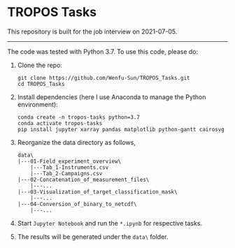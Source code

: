 # TROPOS Tasks
This repository is built for the job interview on 2021-07-05.

---
The code was tested with Python 3.7. To use this code, please do:

1. Clone the repo:

   ```shell
   git clone https://github.com/Wenfu-Sun/TROPOS_Tasks.git
   cd TROPOS_Tasks
   ```

2. Install dependencies (here I use Anaconda to manage the Python environment):

   ```shell
   conda create -n tropos-tasks python=3.7 
   conda activate tropos-tasks
   pip install jupyter xarray pandas matplotlib python-gantt cairosvg
   ```

3. Reorganize the data directory as follows,

   ```
   data\
   |---01-Field_experiment_overview\
       |---Tab_1-Instruments.csv
       |---Tab_2-Campaigns.csv
   |---02-Concatenation_of_measurement_files\
       |---...	
   |---03-Visualization_of_target_classification_mask\
       |---...	
   |---04-Conversion_of_binary_to_netcdf\
       |---...	       
   ```

4. Start `Jupyter Notebook` and run the `*.ipynb` for respective tasks.

5. The results will be generated under the `data\` folder.
